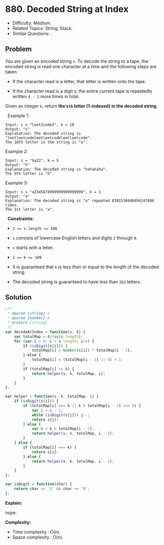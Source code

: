 # 880. Decoded String at Index

- Difficulty: Medium.
- Related Topics: String, Stack.
- Similar Questions: .

## Problem

You are given an encoded string `s`. To decode the string to a tape, the encoded string is read one character at a time and the following steps are taken:


	
- If the character read is a letter, that letter is written onto the tape.
	
- If the character read is a digit `d`, the entire current tape is repeatedly written `d - 1` more times in total.


Given an integer `k`, return **the **`kth`** letter (**1-indexed)** in the decoded string**.

 
Example 1:

```
Input: s = "leet2code3", k = 10
Output: "o"
Explanation: The decoded string is "leetleetcodeleetleetcodeleetleetcode".
The 10th letter in the string is "o".
```

Example 2:

```
Input: s = "ha22", k = 5
Output: "h"
Explanation: The decoded string is "hahahaha".
The 5th letter is "h".
```

Example 3:

```
Input: s = "a2345678999999999999999", k = 1
Output: "a"
Explanation: The decoded string is "a" repeated 8301530446056247680 times.
The 1st letter is "a".
```

 
**Constraints:**


	
- `2 <= s.length <= 100`
	
- `s` consists of lowercase English letters and digits `2` through `9`.
	
- `s` starts with a letter.
	
- `1 <= k <= 109`
	
- It is guaranteed that `k` is less than or equal to the length of the decoded string.
	
- The decoded string is guaranteed to have less than `263` letters.



## Solution

```javascript
/**
 * @param {string} s
 * @param {number} k
 * @return {string}
 */
var decodeAtIndex = function(s, k) {
    var totalMap = Array(s.length);
    for (var i = 0; i < s.length; i++) {
        if (isDigit(s[i])) {
            totalMap[i] = Number(s[i]) * totalMap[i - 1];
        } else {
            totalMap[i] = (totalMap[i - 1] || 0) + 1;
        }
        if (totalMap[i] >= k) {
            return helper(s, k, totalMap, i);
        }
    }
};

var helper = function(s, k, totalMap, i) {
    if (isDigit(s[i])) {
        if (totalMap[i] === k || k % totalMap[i - 1] === 0) {
            var j = i - 1;
            while (isDigit(s[j])) j--;
            return s[j];
        } else {
            var n = k % totalMap[i - 1];
            return helper(s, n, totalMap, i - 1);
        }
    } else {
        if (totalMap[i] === k) {
            return s[i];
        } else {
            return helper(s, k, totalMap, i - 1);
        }
    }
};

var isDigit = function(char) {
    return char >= '2' && char <= '9';
};
```

**Explain:**

nope.

**Complexity:**

* Time complexity : O(n).
* Space complexity : O(n).
